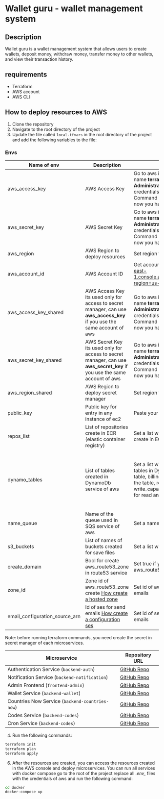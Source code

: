 # Wallet guru - wallet management system

## Description

Wallet guru is a wallet management system that allows users to create wallets, deposit money, withdraw money, transfer
money to other wallets, and view their transaction history.

## requirements

- Terraform
- AWS account
- AWS CLI

## How to deploy resources to AWS

1. Clone the repository
2. Navigate to the root directory of the project
3. Update the file called `local.tfvars` in the root directory of the project and add the following variables to the
   file:

### Envs

| Name of env                    | Description                                                                                                                                                                                                 | Instrucction                                                                                                                                                                                                                                | Required | Default                                                                                                                                                                                                                                                                                                                                                                                                                                 |
|--------------------------------|-------------------------------------------------------------------------------------------------------------------------------------------------------------------------------------------------------------|---------------------------------------------------------------------------------------------------------------------------------------------------------------------------------------------------------------------------------------------|----------|-----------------------------------------------------------------------------------------------------------------------------------------------------------------------------------------------------------------------------------------------------------------------------------------------------------------------------------------------------------------------------------------------------------------------------------------|
| aws_access_key                 | AWS Access Key                                                                                                                                                                                              | Go to aws iam and create a new user with name **terraform** and set permission **AdministratorAccess**, in security credentials crea a new access key with Command Line Interface (CLI) option, now you have this env **Access key**        | Yes      | AKIA6GB...                                                                                                                                                                                                                                                                                                                                                                                                                              |
| aws_secret_key                 | AWS Secret Key                                                                                                                                                                                              | Go to aws iam and create a new user with name **terraform** and set permission **AdministratorAccess**, in security credentials crea a new access key with Command Line Interface (CLI) option, now you have this env **Secret access key** | Yes      | GeAqIRagq9...                                                                                                                                                                                                                                                                                                                                                                                                                           |
| aws_region                     | AWS Region to deploy resources                                                                                                                                                                              | Set region to deploy resources                                                                                                                                                                                                              | Yes      | us-east-2                                                                                                                                                                                                                                                                                                                                                                                                                               |
| aws_account_id                 | AWS Account ID                                                                                                                                                                                              | Get account id in the next link https://us-east-1.console.aws.amazon.com/billing/home?region=us-east-2#/account                                                                                                                             | Yes      | 975050359999                                                                                                                                                                                                                                                                                                                                                                                                                            |
| aws_access_key_shared          | AWS Access Key its used only for access to secret manager, can use **aws_access_key** if you use the same account of aws                                                                                    | Go to aws iam and create a new user with name **terraform** and set permission **AdministratorAccess**, in security credentials crea a new access key with Command Line Interface (CLI) option, now you have this env **Access key**        | Yes      | AKIA6GB...                                                                                                                                                                                                                                                                                                                                                                                                                              |
| aws_secret_key_shared          | AWS Secret Key its used only for access to secret manager, can use **aws_secret_key** if you use the same account of aws                                                                                    | Go to aws iam and create a new user with name **terraform** and set permission **AdministratorAccess**, in security credentials crea a new access key with Command Line Interface (CLI) option, now you have this env **Secret access key** | Yes      | GeAqIRagq9...                                                                                                                                                                                                                                                                                                                                                                                                                           |
| aws_region_shared              | AWS Region to deploy secret manager                                                                                                                                                                         | Set region to deploy resources                                                                                                                                                                                                              | Yes      | us-east-2                                                                                                                                                                                                                                                                                                                                                                                                                               |
| public_key                     | Public key for entry in any instance of ec2                                                                                                                                                                 | Paste your ssh public key                                                                                                                                                                                                                   | Yes      | ssh-rsa AAAAB3NzaC1y                                                                                                                                                                                                                                                                                                                                                                                                                    |
| repos_list                     | List of repositories create in ECR (elastic container registry)                                                                                                                                             | Set a list with name of repositories for create in ECR                                                                                                                                                                                      | No       | ["backend-auth", "backend-notification", "frontend-admin", "backend-wallet","ws]                                                                                                                                                                                                                                                                                                                                                        |
| dynamo_tables                  | List of tables created in DynamoDb service of aws                                                                                                                                                           | Set a list with object configuration of tables in DynamoDb, name is the name of table, billing_mode is the type of billing of the table, read_capacity and write_capacity is the capacity of the table for read and write objects           | No       | ```[ { name                        = "Attempts" billing_mode                = "PROVISIONED" read_capacity               = 5 write_capacity              = 5 hash_key                    = "Id" range_key                   = "" deletion_protection_enabled = true, attributes = [   {     name = "Id"     type = "S"   } ], ttl = [], global_secondary_index = [], tags = {   Name        = "Attempts"   Environment = "dev" } }, ]``` |
| name_queue                     | Name of the queue used in SQS service of aws                                                                                                                                                                | Set a name of SQS used for notification                                                                                                                                                                                                     | Yes      | paystreme-notifications-local                                                                                                                                                                                                                                                                                                                                                                                                           |
| s3_buckets                     | List of names of buckets created for save files                                                                                                                                                             | Set a list with names of s3 buckets                                                                                                                                                                                                         | Yes      | ```{ name = "bucket-dev"}]```                                                                                                                                                                                                                                                                                                                                                                                                           |
| create_domain                  | Bool for create aws_route53_zone in route53 service                                                                                                                                                         | Set true if you need create aws_route53_zone                                                                                                                                                                                                | Yes      | False                                                                                                                                                                                                                                                                                                                                                                                                                                   |
| zone_id                        | Zone id of aws_route53_zone create [How create a hosted zone](https://docs.aws.amazon.com/Route53/latest/DeveloperGuide/CreatingHostedZone.html)                                                            | Set id of aws_route53_zone for send emails                                                                                                                                                                                                  | Yes      | Z00522293EO3PH12345                                                                                                                                                                                                                                                                                                                                                                                                                     |
| email_configuration_source_arn | Id of ses for send emails [How create a configuration ses](https://docs.aws.amazon.com/ses/latest/dg/creating-configuration-sets.html#:~:text=To%20create%20a%20configuration%20set,Choose%20Create%20set.) | Set id of ses configuration for send emails                                                                                                                                                                                                 | Yes      | arn:aws:ses:us-east-2:975050359999:identity/YOUR_DOMAIN                                                                                                                                                                                                                                                                                                                                                                                 |

Note: before running terraform commands, you need create the secret in secret manager of each microservices.

| **Microservice**                                | **Repository URL**                                               |
|-------------------------------------------------|------------------------------------------------------------------|
| Authentication Service (`backend-auth`)         | [GitHub Repo](https://github.com/WalletGuruLLC/wg-backend-auth)     |
| Notification Service (`backend-notification`)   | [GitHub Repo](https://github.com/WalletGuruLLC/wg-backend-notification)  |
| Admin Frontend (`frontend-admin`)               | [GitHub Repo](https://github.com/WalletGuruLLC/wg-frontend)   |
| Wallet Service (`backend-wallet`)               | [GitHub Repo](https://github.com/WalletGuruLLC/wg-backend-wallet)   |
| Countries Now Service (`backend-countries-now`) | [GitHub Repo](https://github.com/WalletGuruLLC/wg-countries-now) |
| Codes Service (`backend-codes`)                 | [GitHub Repo](https://github.com/WalletGuruLLC/wg-backend-codes) |
| Cron Service (`backend-codes`)                  | [GitHub Repo](https://github.com/WalletGuruLLC/wg-cron) |

4. Run the following commands:

```bash
terraform init
terraform plan
terraform apply
```

6. After the resources are created, you can access the resources created in the AWS console and deploy microservices.
   You can run all services with docker compose go to the root of the project replace all *.env_* files with the credentials of aws
   and run the following command:

```bash
cd docker
docker-compose up
```